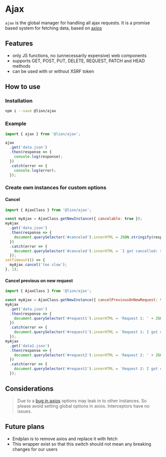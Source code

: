 # Ajax

[//]: # 'AUTO INSERT HEADER PREPUBLISH'

`ajax` is the global manager for handling all ajax requests.
It is a promise based system for fetching data, based on [axios](https://github.com/axios/axios)

## Features

- only JS functions, no (unnecessarily expensive) web components
- supports GET, POST, PUT, DELETE, REQUEST, PATCH and HEAD methods
- can be used with or without XSRF token

## How to use

### Installation

```sh
npm i --save @lion/ajax
```

### Example

```js
import { ajax } from '@lion/ajax';

ajax
  .get('data.json')
  .then(response => {
    console.log(response);
  })
  .catch(error => {
    console.log(error);
  });
```

### Create own instances for custom options

#### Cancel

```js
import { AjaxClass } from '@lion/ajax';

const myAjax = AjaxClass.getNewInstance({ cancelable: true });
myAjax
  .get('data.json')
  .then(response => {
    document.querySelector('#canceled').innerHTML = JSON.stringify(response.data);
  })
  .catch(error => {
    document.querySelector('#canceled').innerHTML = `I got cancelled: ${error.message}`;
  });
setTimeout(() => {
  myAjax.cancel('too slow');
}, 1);
```

#### Cancel previous on new request

```js
import { AjaxClass } from '@lion/ajax';

const myAjax = AjaxClass.getNewInstance({ cancelPreviousOnNewRequest: true });
myAjax
  .get('data.json')
  .then(response => {
    document.querySelector('#request1').innerHTML = 'Request 1: ' + JSON.stringify(response.data);
  })
  .catch(error => {
    document.querySelector('#request1').innerHTML = `Request 1: I got cancelled: ${error.message}`;
  });
myAjax
  .get('data2.json')
  .then(response => {
    document.querySelector('#request2').innerHTML = 'Request 2: ' + JSON.stringify(response.data);
  })
  .catch(error => {
    document.querySelector('#request2').innerHTML = `Request 2: I got cancelled: ${error.message}`;
  });
```

## Considerations

> Due to a [bug in axios](https://github.com/axios/axios/issues/385) options may leak in to other instances. So please avoid setting global options in axios. Interceptors have no issues.

## Future plans

- Endplan is to remove axios and replace it with fetch
- This wrapper exist so that this switch should not mean any breaking changes for our users
